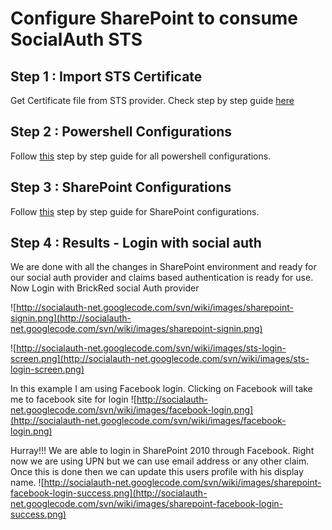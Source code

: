 # Configure SharePoint to consume SocialAuth STS #

## Step 1 : Import STS Certificate ##

Get Certificate file from STS provider. Check step by step guide [here](tutorial_export_certificate.md)

## Step 2 : Powershell  Configurations ##

Follow [this](sharepoint_powershell_installation.md) step by step guide for all powershell configurations.

## Step 3 : SharePoint Configurations ##

Follow [this](sharepoint_server_configuration.md) step by step guide for SharePoint configurations.

## Step 4 : Results - Login with social auth ##

We are done with all the changes in SharePoint environment and ready for our social auth provider and claims based authentication is ready for use. Now Login with BrickRed social Auth provider

![http://socialauth-net.googlecode.com/svn/wiki/images/sharepoint-signin.png](http://socialauth-net.googlecode.com/svn/wiki/images/sharepoint-signin.png)

![http://socialauth-net.googlecode.com/svn/wiki/images/sts-login-screen.png](http://socialauth-net.googlecode.com/svn/wiki/images/sts-login-screen.png)

In this example I am using Facebook login. Clicking on Facebook will take me to facebook site for login
![http://socialauth-net.googlecode.com/svn/wiki/images/facebook-login.png](http://socialauth-net.googlecode.com/svn/wiki/images/facebook-login.png)

Hurray!!! We are able to login in SharePoint 2010 through Facebook. Right now we are using UPN but we can use email address or any other claim. Once this is done then we can update this users profile with his display name.
![http://socialauth-net.googlecode.com/svn/wiki/images/sharepoint-facebook-login-success.png](http://socialauth-net.googlecode.com/svn/wiki/images/sharepoint-facebook-login-success.png)